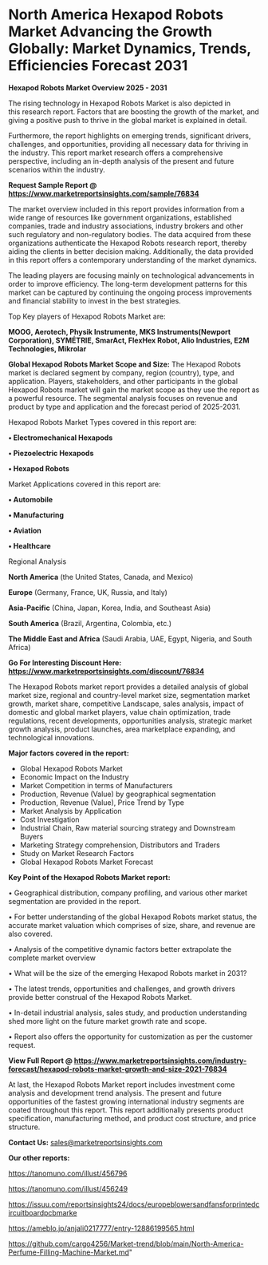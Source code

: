 # North America Hexapod Robots Market Advancing the Growth Globally: Market Dynamics, Trends, Efficiencies Forecast 2031

<Strong> Hexapod Robots Market Overview 2025 - 2031</strong>

The rising technology in Hexapod Robots Market is also depicted in this research report. Factors that are boosting the growth of the market, and giving a positive push to thrive in the global market is explained in detail.

Furthermore, the report highlights on emerging trends, significant drivers, challenges, and opportunities, providing all necessary data for thriving in the industry. This report market research offers a comprehensive perspective, including an in-depth analysis of the present and future scenarios within the industry.

<strong>Request Sample Report @ <a href=https://www.marketreportsinsights.com/sample/76834>https://www.marketreportsinsights.com/sample/76834</a></strong>

The market overview included in this report provides information from a wide range of resources like government organizations, established companies, trade and industry associations, industry brokers and other such regulatory and non-regulatory bodies. The data acquired from these organizations authenticate the Hexapod Robots research report, thereby aiding the clients in better decision making. Additionally, the data provided in this report offers a contemporary understanding of the market dynamics.

The leading players are focusing mainly on technological advancements in order to improve efficiency. The long-term development patterns for this market can be captured by continuing the ongoing process improvements and financial stability to invest in the best strategies.

Top Key players of Hexapod Robots Market are:

<strong>MOOG, Aerotech, Physik Instrumente, MKS Instruments(Newport Corporation), SYMÉTRIE, SmarAct, FlexHex Robot, Alio Industries, E2M Technologies, Mikrolar</strong>

<strong><b>Global Hexapod Robots Market Scope and Size:</b></strong>
The Hexapod Robots market is declared segment by company, region (country), type, and application. Players, stakeholders, and other participants in the global Hexapod Robots market will gain the market scope as they use the report as a powerful resource. The segmental analysis focuses on revenue and product by type and application and the forecast period of 2025-2031.

Hexapod Robots Market Types covered in this report are:

<strong>• Electromechanical Hexapods

• Piezoelectric Hexapods

• Hexapod Robots</strong>

Market Applications covered in this report are:

<strong>• Automobile

• Manufacturing

• Aviation

• Healthcare</strong> 

Regional Analysis

<strong>North America</strong> (the United States, Canada, and Mexico)

<strong>Europe</strong> (Germany, France, UK, Russia, and Italy)

<strong>Asia-Pacific</strong> (China, Japan, Korea, India, and Southeast Asia)

<strong>South America</strong> (Brazil, Argentina, Colombia, etc.)

<strong>The Middle East and Africa</strong> (Saudi Arabia, UAE, Egypt, Nigeria, and South Africa)

<strong>Go For Interesting Discount Here: <a href=https://www.marketreportsinsights.com/discount/76834>https://www.marketreportsinsights.com/discount/76834</a></strong>

The Hexapod Robots market report provides a detailed analysis of global market size, regional and country-level market size, segmentation market growth, market share, competitive Landscape, sales analysis, impact of domestic and global market players, value chain optimization, trade regulations, recent developments, opportunities analysis, strategic market growth analysis, product launches, area marketplace expanding, and technological innovations.

<strong><b>Major factors covered in the report:</b></strong>
<ul>
  <li>Global Hexapod Robots Market </li>
  <li>Economic Impact on the Industry</li>
  <li>Market Competition in terms of Manufacturers</li>
  <li>Production, Revenue (Value) by geographical segmentation</li>
  <li>Production, Revenue (Value), Price Trend by Type</li>
  <li>Market Analysis by Application</li>
  <li>Cost Investigation</li>
  <li>Industrial Chain, Raw material sourcing strategy and Downstream Buyers</li>
  <li>Marketing Strategy comprehension, Distributors and Traders</li>
  <li>Study on Market Research Factors</li>
  <li>Global Hexapod Robots Market Forecast</li>
</ul>

<strong><b>Key Point of the Hexapod Robots Market report:</b></strong>

• Geographical distribution, company profiling, and various other market segmentation are provided in the report.

• For better understanding of the global Hexapod Robots market status, the accurate market valuation which comprises of size, share, and revenue are also covered.

• Analysis of the competitive dynamic factors better extrapolate the complete market overview

• What will be the size of the emerging Hexapod Robots market in 2031?

• The latest trends, opportunities and challenges, and growth drivers provide better construal of the Hexapod Robots Market.

• In-detail industrial analysis, sales study, and production understanding shed more light on the future market growth rate and scope.

• Report also offers the opportunity for customization as per the customer request.

<strong><b>View Full Report @ <a href=https://www.marketreportsinsights.com/industry-forecast/hexapod-robots-market-growth-and-size-2021-76834>https://www.marketreportsinsights.com/industry-forecast/hexapod-robots-market-growth-and-size-2021-76834</a></b></strong>


At last, the Hexapod Robots Market report includes investment come analysis and development trend analysis. The present and future opportunities of the fastest growing international industry segments are coated throughout this report. This report additionally presents product specification, manufacturing method, and product cost structure, and price structure.

<strong>Contact Us:</strong>
sales@marketreportsinsights.com

<strong>Our other reports:</strong>

<a href=https://tanomuno.com/illust/456796>https://tanomuno.com/illust/456796</a>

<a href=https://tanomuno.com/illust/456249>https://tanomuno.com/illust/456249</a>

<a href=https://issuu.com/reportsinsights24/docs/europeblowersandfansforprintedcircuitboardpcbmarke>https://issuu.com/reportsinsights24/docs/europeblowersandfansforprintedcircuitboardpcbmarke</a>

<a href=https://ameblo.jp/anjali0217777/entry-12886199565.html>https://ameblo.jp/anjali0217777/entry-12886199565.html</a>

<a href=https://github.com/cargo4256/Market-trend/blob/main/North-America-Perfume-Filling-Machine-Market.md>https://github.com/cargo4256/Market-trend/blob/main/North-America-Perfume-Filling-Machine-Market.md</a>"
